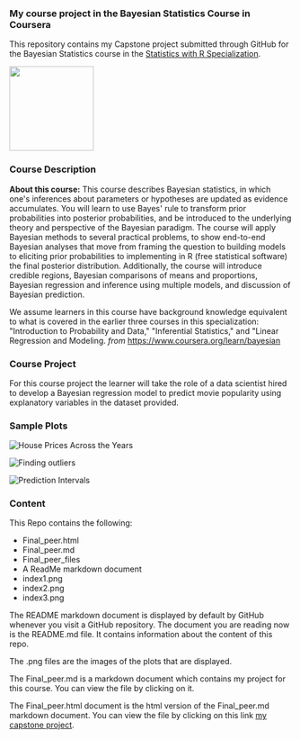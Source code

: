 ### My course project in the Bayesian Statistics Course in Coursera


This repository contains my Capstone project submitted through GitHub for the Bayesian Statistics course in the [Statistics with R Specialization]("https://www.coursera.org/specializations/statistics").

[<img src="https://coursera-course-photos.s3.amazonaws.com/65/c558c0f50211e5a52493c7e6aee302/baysian_statistics.v2a.png" width="150" height="150" align="center">](https://d3njjcbhbojbot.cloudfront.net/api/utilities/v1/imageproxy/)

### Course Description

**About this course:** This course describes Bayesian statistics, in which one's inferences about parameters or hypotheses are updated as evidence accumulates. You will learn to use Bayes' rule to transform prior probabilities into posterior probabilities, and be introduced to the underlying theory and perspective of the Bayesian paradigm. The course will apply Bayesian methods to several practical problems, to show end-to-end Bayesian analyses that move from framing the question to building models to eliciting prior probabilities to implementing in R (free statistical software) the final posterior distribution. Additionally, the course will introduce credible regions, Bayesian comparisons of means and proportions, Bayesian regression and inference using multiple models, and discussion of Bayesian prediction.

We assume learners in this course have background knowledge equivalent to what is covered in the earlier three courses in this specialization: "Introduction to Probability and Data," "Inferential Statistics," and "Linear Regression and Modeling. *from* https://www.coursera.org/learn/bayesian

### Course Project

For this course project the learner will take the role of a data scientist hired to develop a Bayesian regression model to predict movie popularity using explanatory variables in the dataset provided.

### Sample Plots

![House Prices Across the Years](index1.png)

![Finding outliers](index2.png)

![Prediction Intervals](index3.png)


### Content 

This Repo contains the following:

- Final_peer.html 
- Final_peer.md 
- Final_peer_files
- A ReadMe markdown document
- index1.png 
- index2.png
- index3.png


The README markdown document is displayed by default by GitHub whenever you visit a GitHub repository. The document you are reading now is the README.md file. It contains information about the content of this repo.

The .png files are the images of the plots that are displayed.

The Final_peer.md is a markdown document which contains my project for this course. You can view the file by clicking on it.

The Final_peer.html document is the html version of the Final_peer.md markdown document. You can view the file by clicking on this link [my capstone project](https://htmlpreview.github.io/?https://github.com/DocOfi/Statistics-with-R/Course5/Final_peer.html).

 


